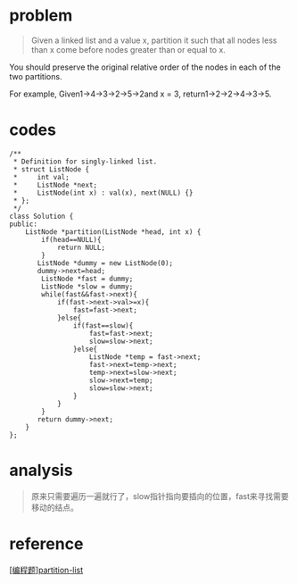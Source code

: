 # problem
>Given a linked list and a value x, partition it such that all nodes less than x come before nodes greater than or equal to x.

You should preserve the original relative order of the nodes in each of the two partitions.

For example,
Given1->4->3->2->5->2and x = 3,
return1->2->2->4->3->5.

# codes
```
/**
 * Definition for singly-linked list.
 * struct ListNode {
 *     int val;
 *     ListNode *next;
 *     ListNode(int x) : val(x), next(NULL) {}
 * };
 */
class Solution {
public:
    ListNode *partition(ListNode *head, int x) {
        if(head==NULL){
            return NULL;
        }
       ListNode *dummy = new ListNode(0);
       dummy->next=head;
        ListNode *fast = dummy;
        ListNode *slow = dummy;
        while(fast&&fast->next){
            if(fast->next->val>=x){
                fast=fast->next;
            }else{
                if(fast==slow){
                    fast=fast->next;
                    slow=slow->next;
                }else{
                    ListNode *temp = fast->next;
                    fast->next=temp->next;
                    temp->next=slow->next;
                    slow->next=temp;
                    slow=slow->next;
                }
            }
        }
       return dummy->next;
    }
};

```

# analysis
>原来只需要遍历一遍就行了，slow指针指向要插向的位置，fast来寻找需要移动的结点。

# reference
[[编程题]partition-list][1]

[1]: https://www.nowcoder.com/questionTerminal/1dc1036be38f45f19000e48abe00b12f